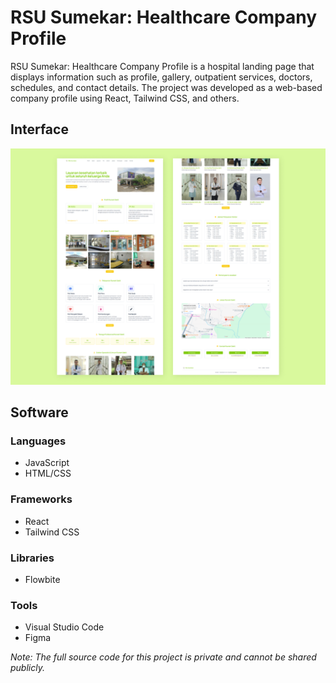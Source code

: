 # RSU Sumekar: Healthcare Company Profile
RSU Sumekar: Healthcare Company Profile is a hospital landing page that displays information such as profile, gallery, outpatient services, doctors, schedules, and contact details. The project was developed as a web-based company profile using React, Tailwind CSS, and others.

## Interface
![Interface](https://raw.githubusercontent.com/luqmanherifa/luqman-herifa-personal-portfolio-v2/343c761c5541238218ae65cefcf266db8cf3d958/public/works/rsusumekar2.png)

## Software
### Languages
  - JavaScript
  - HTML/CSS

### Frameworks
  - React
  - Tailwind CSS

### Libraries
  - Flowbite

### Tools
  - Visual Studio Code
  - Figma

*Note: The full source code for this project is private and cannot be shared publicly.*
